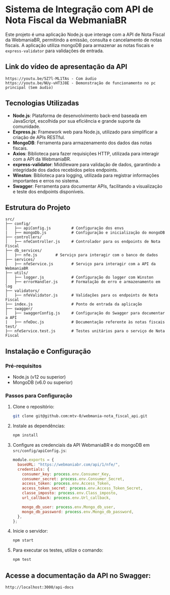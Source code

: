 # Sistema de Integração com API de Nota Fiscal da WebmaniaBR

Este projeto é uma aplicação Node.js que interage com a API de Nota Fiscal da WebmaniaBR, permitindo a emissão, consulta e cancelamento de notas fiscais. A aplicação utiliza mongoDB para armazenar as notas fiscais e `express-validator` para validações de entrada.

## Link do vídeo de apresentação da API

```
https://youtu.be/5Z7l-ML1TAs - Com áudio
https://youtu.be/NUy-vHT3J8E - Demonstração de funcionamento no pc principal (Sem áudio)
```

## Tecnologias Utilizadas

- **Node.js**: Plataforma de desenvolvimento back-end baseada em JavaScript, escolhida por sua eficiência e grande suporte da comunidade.
- **Express.js**: Framework web para Node.js, utilizado para simplificar a criação de APIs RESTful.
- **MongoDB**: Ferramenta para armazenamento dos dados das notas fiscais.
- **Axios**: Biblioteca para fazer requisições HTTP, utilizada para interagir com a API da WebmaniaBR.
- **express-validator**: Middleware para validação de dados, garantindo a integridade dos dados recebidos pelos endpoints.
- **Winston**: Biblioteca para logging, utilizada para registrar informações importantes e erros no sistema.
- **Swagger**: Ferramenta para documentar APIs, facilitando a visualização e teste dos endpoints disponíveis.

## Estrutura do Projeto

```plaintext
src/
├── config/
│   ├── apiConfig.js         # Configuração dos envs
|   ├── mongoDb.js           # Configuração e inicialização do mongoDB
├── controllers/
│   ├── nfeController.js     # Controlador para os endpoints de Nota Fiscal
├── db_services/
│   ├── nfe.js        # Serviço para interagir com o banco de dados
├── services/
│   ├── nfeService.js        # Serviço para interagir com a API da WebmaniaBR
├── utils/
│   ├── logger.js            # Configuração do logger com Winston
│   ├── errorHandler.js      # Formatação de erro e armazenamento em log
├── validators/
│   ├── nfeValidator.js      # Validações para os endpoints de Nota Fiscal
├── index.js                 # Ponto de entrada da aplicação
├── swagger/
│   ├── swaggerConfig.js     # Configuração do Swagger para documentar a API
|   ├── nfeDoc.js            # Documentação referente às notas fiscais
test/
├── nfeService.test.js       # Testes unitários para o serviço de Nota Fiscal
```

## Instalação e Configuração

### Pré-requisitos

- Node.js (v12 ou superior)
- MongoDB (v6.0 ou superior)

### Passos para Configuração

1. Clone o repositório:

   ```sh
   git clone git@github.com:mtv-0/webmania-nota_fiscal_api.git
   ```

2. Instale as dependências:

   ```sh
   npm install
   ```

3. Configure as credenciais da API WebmaniaBR e do mongoDB em `src/config/apiConfig.js`:

   ```javascript
   module.exports = {
     baseURL: "https://webmaniabr.com/api/1/nfe/",
     credentials: {
       consumer_key: process.env.Consumer_Key,
       consumer_secret: process.env.Consumer_Secret,
       access_token: process.env.Access_Token,
       access_token_secret: process.env.Access_Token_Secret,
       classe_imposto: process.env.Class_imposto,
       url_callback: process.env.Url_callback,

       mongo_db_user: process.env.Mongo_db_user,
       mongo_db_password: process.env.Mongo_db_password,
     },
   };
   ```

4. Inicie o servidor:

   ```sh
   npm start
   ```

5. Para executar os testes, utilize o comando:

   ```sh
   npm test
   ```

## Acesse a documentação da API no Swagger:

```
http://localhost:3000/api-docs
```

